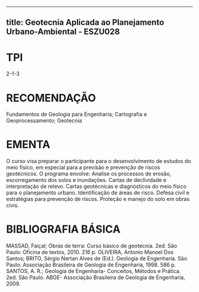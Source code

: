 
---
title: Geotecnia Aplicada ao Planejamento Urbano-Ambiental - ESZU028 
---

# TPI

2-1-3

# RECOMENDAÇÃO

Fundamentos de Geologia para Engenharia; Cartografia e Geoprocessamento; Geotecnia

# EMENTA

O curso visa preparar o participante para o desenvolvimento de estudos do meio físico, em especial para a previsão e prevenção de riscos geotécnicos. O programa envolve: Analise os processos de erosão, escorregamento dos solos e inundações. Cartas de declividade e interpretação de relevo. Cartas geotécnicas e diagnósticos do meio físico para o planejamento urbano. Identificação de áreas de risco. Defesa civil e estratégias para prevenção de riscos. Proteção e manejo do solo em obras civis.

# BIBLIOGRAFIA BÁSICA

MASSAD, Faiçal; Obras de terra: Curso básico de geotecnia. 2ed. São Paulo: Oficina de textos, 2010. 216 p.
OLIVEIRA, Antonio Manoel Dos Santos; BRITO, Sérgio Nertan Alves de (Ed.). Geologia de Engenharia. São Paulo: Associação Brasileira de Geologia de Engenharia, 1998. 586 p.
SANTOS, A. R.; Geologia de Engenharia- Conceitos, Métodos e Prática. 2ed. São Paulo. ABGE- Associação Brasileira de Geologia de Engenharia, 2009.
        